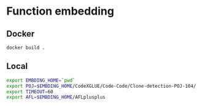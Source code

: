 # Function embedding

## Docker

`docker build .`

## Local

```sh
export EMBDING_HOME=`pwd`
export POJ=$EMBDING_HOME/CodeXGLUE/Code-Code/Clone-detection-POJ-104/
export TIMEOUT=60
export AFL=$EMBDING_HOME/AFLplusplus
```